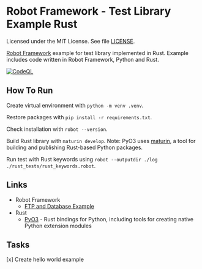 # Robot Framework - Test Library Example Rust

Licensed under the MIT License. See file [LICENSE](./LICENSE).

[Robot Framework](https://robotframework.org/) example for test library implemented in Rust. Example includes code written in Robot Framework, Python and Rust.

[![CodeQL](https://github.com/mneiferbag/robot-rust-test-library/actions/workflows/codeql.yml/badge.svg)](https://github.com/mneiferbag/robot-rust-test-library/actions/workflows/codeql.yml)

## How To Run

Create virtual environment with `python -m venv .venv`.

Restore packages with `pip install -r requirements.txt`.

Check installation with `robot --version`.

Build Rust library with `maturin develop`. Note: PyO3 uses [maturin](https://www.maturin.rs/), a tool for building and publishing Rust-based Python packages.

Run test with Rust keywords using `robot --outputdir ./log ./rust_tests/rust_keywords.robot`.

## Links

* Robot Framework
  * [FTP and Database Example](https://github.com/mneiferbag/robot-ftp-db)
* Rust
  * [PyO3](https://pyo3.rs/) - Rust bindings for Python, including tools for creating native Python extension modules

## Tasks

[x] Create hello world example
